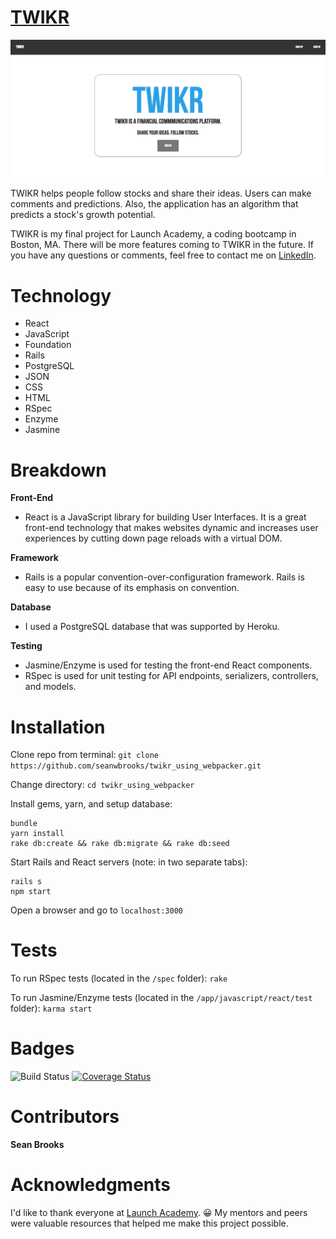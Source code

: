 # [TWIKR](https://twikr.herokuapp.com)

![TWIKR](./app/assets/images/twikr.png)

TWIKR helps people follow stocks and share their ideas.  Users can make comments and predictions. Also, the application has an algorithm that predicts a stock's growth potential.

TWIKR is my final project for Launch Academy, a coding bootcamp in Boston, MA. There will be more features coming to TWIKR in the future.  If you have any questions or comments, feel free to contact me on [LinkedIn](https://www.linkedin.com/in/seanwbrooks/).

# Technology
* React
* JavaScript
* Foundation
* Rails
* PostgreSQL
* JSON
* CSS
* HTML
* RSpec
* Enzyme
* Jasmine

# Breakdown
**Front-End**
* React is a JavaScript library for building User Interfaces. It is a great front-end technology that makes websites dynamic and increases user experiences by cutting down page reloads with a virtual DOM.

**Framework**
* Rails is a popular convention-over-configuration framework. Rails is easy to use because of its emphasis on convention.  

**Database**
* I used a PostgreSQL database that was supported by Heroku.

**Testing**
* Jasmine/Enzyme is used for testing the front-end React components.
* RSpec is used for unit testing for API endpoints, serializers, controllers, and models.

# Installation
Clone repo from terminal:
`git clone https://github.com/seanwbrooks/twikr_using_webpacker.git`

Change directory:
`cd twikr_using_webpacker`

Install gems, yarn, and setup database:
```
bundle
yarn install
rake db:create && rake db:migrate && rake db:seed
```

Start Rails and React servers (note: in two separate tabs):
```
rails s
npm start
```

Open a browser and go to `localhost:3000`

# Tests
To run RSpec tests (located in the `/spec` folder):
```rake```

To run Jasmine/Enzyme tests (located in the `/app/javascript/react/test` folder):
```karma start```

# Badges
![Build Status](https://codeship.com/projects/ec276130-4de1-0135-1fe3-72fd8360efb5/status?branch=master)
[![Coverage Status](https://coveralls.io/repos/github/seanwbrooks/twikr_using_webpacker/badge.svg?branch=master)](https://coveralls.io/github/seanwbrooks/twikr_using_webpacker?branch=master)

# Contributors
**Sean Brooks**

# Acknowledgments
I'd like to thank everyone at [Launch Academy](https://www.launchacademy.com/). 😀  My mentors and peers were valuable resources that helped me make this project possible.
